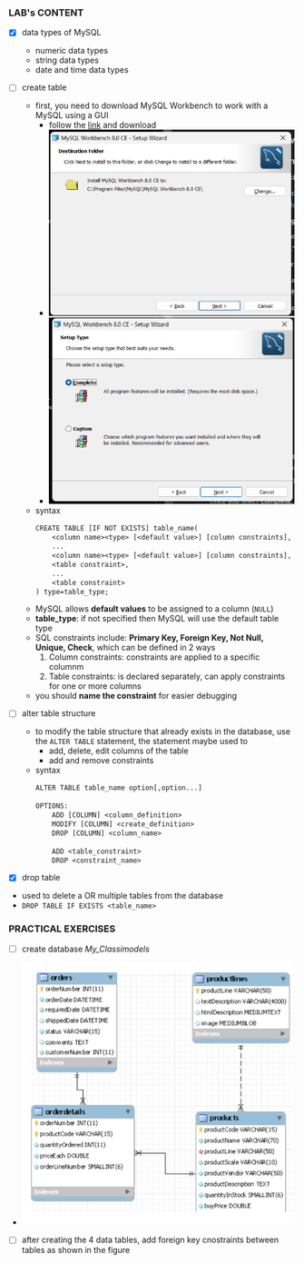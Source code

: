 ### LAB's CONTENT 

- [X] data types of MySQL
  - numeric data types
  - string data types
  - date and time data types

- [ ] create table
  - first, you need to download MySQL Workbench to work with a MySQL using a GUI
    - follow the [link](https://dev.mysql.com/downloads/workbench/) and download
    - ![image](./images/2.1.png)
    - ![image](./images/2.2.png)
  - syntax
    ```
    CREATE TABLE [IF NOT EXISTS] table_name(
        <column name><type> [<default value>] [column constraints],
        ...
        <column name><type> [<default value>] [column constraints],
        <table constraint>,
        ...
        <table constraint>
    ) type=table_type;
    ```
  - MySQL allows **default values** to be assigned to a column (`NULL`)
  - **table_type**: if not specified then MySQL will use the default table type
  - SQL constraints include: **Primary Key, Foreign Key, Not Null, Unique, Check**, which can be defined in 2 ways
    1. Column constraints: constraints are applied to a specific columnm 
    2. Table constraints: is declared separately, can apply constraints for one or more columns
  - you should **name the constraint** for easier debugging 

- [ ] alter table structure
  - to modify the table structure that already exists in the database, use the `ALTER TABLE` statement, the statement maybe used to
    - add, delete, edit columns of the table
    - add and remove constraints
  - syntax
    ```
    ALTER TABLE table_name option[,option...]
    
    OPTIONS:
        ADD [COLUMN] <column_definition>
        MODIFY [COLUMN] <create_definition>
        DROP [COLUMN] <column_name>
    
        ADD <table_constraint>
        DROP <constraint_name>
    ```

- [X] drop table
- used to delete a OR multiple tables from the database
- `DROP TABLE IF EXISTS <table_name>`

### PRACTICAL EXERCISES

- [ ] create database _My_Classimodels_
- ![image](./images/2.3.png)

- [ ] after creating the 4 data tables, add foreign key cnostraints between tables as shown in the figure 
